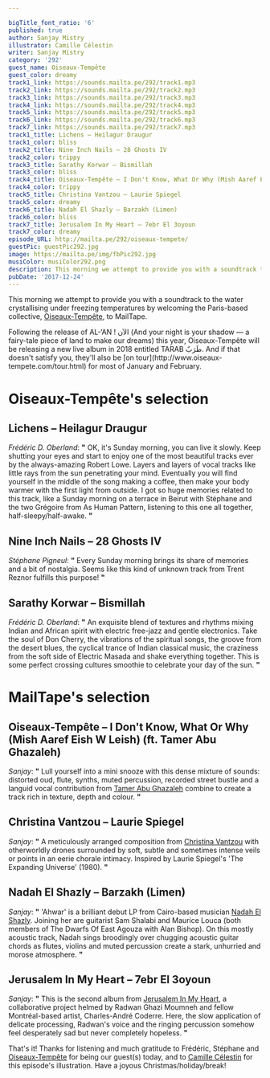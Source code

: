 ```yaml
---

bigTitle_font_ratio: '6'
published: true
author: Sanjay Mistry
illustrator: Camille Célestin
writer: Sanjay Mistry
category: '292'
guest_name: Oiseaux-Tempête
guest_color: dreamy
track1_link: https://sounds.mailta.pe/292/track1.mp3
track2_link: https://sounds.mailta.pe/292/track2.mp3
track3_link: https://sounds.mailta.pe/292/track3.mp3
track4_link: https://sounds.mailta.pe/292/track4.mp3
track5_link: https://sounds.mailta.pe/292/track5.mp3
track6_link: https://sounds.mailta.pe/292/track6.mp3
track7_link: https://sounds.mailta.pe/292/track7.mp3
track1_title: Lichens – Heilagur Draugur
track1_color: bliss
track2_title: Nine Inch Nails – 28 Ghosts IV
track2_color: trippy
track3_title: Sarathy Korwar – Bismillah
track3_color: bliss
track4_title: Oiseaux-Tempête – I Don't Know, What Or Why (Mish Aaref Eish W Leish)
track4_color: trippy
track5_title: Christina Vantzou – Laurie Spiegel
track5_color: dreamy
track6_title: Nadah El Shazly – Barzakh (Limen)
track6_color: bliss
track7_title: Jerusalem In My Heart – 7ebr El 3oyoun
track7_color: dreamy
episode_URL: http://mailta.pe/292/oiseaux-tempete/
guestPic: guestPic292.jpg
image: https://mailta.pe/img/fbPic292.jpg
musiColor: musiColor292.png
description: This morning we attempt to provide you with a soundtrack to the water crystallising under freezing temperatures by welcoming the Paris-based collective, Oiseaux-Tempête, to MailTape.
pubDate: '2017-12-24'
---
```

This morning we attempt to provide you with a soundtrack to the water crystallising under freezing temperatures by welcoming the Paris-based collective, [Oiseaux-Tempête](http://www.oiseaux-tempete.com/), to MailTape.
<p>Following the release of AL-‘AN ! الآن (And your night is your shadow — a fairy-tale piece of land to make our dreams) this year, Oiseaux-Tempête will be releasing a new live album in 2018 entitled TARAB طَرَبٌ. And if that doesn't satisfy you, they'll also be [on tour](http://www.oiseaux-tempete.com/tour.html) for most of January and February.


# Oiseaux-Tempête's selection



## Lichens – Heilagur Draugur
_Frédéric D. Oberland_: **"** OK, it's Sunday morning, you can live it slowly. Keep shutting your eyes and start to enjoy one of the most beautiful tracks ever by the always-amazing Robert Lowe. Layers and layers of vocal tracks like little rays from the sun penetrating your mind. Eventually you will find yourself in the middle of the song making a coffee, then make your body warmer with the first light from outside. I got so huge memories related to this track, like a Sunday morning on a terrace in Beirut with Stéphane and the two Grégoire from As Human Pattern, listening to this one all together, half-sleepy/half-awake.  **"** 

## Nine Inch Nails – 28 Ghosts IV
_Stéphane Pigneul_: **"** Every Sunday morning brings its share of memories and a bit of nostalgia. Seems like this kind of unknown track from Trent Reznor fulfills this purpose! **"** 

## Sarathy Korwar – Bismillah
_Frédéric D. Oberland_: **"** An exquisite blend of textures and rhythms mixing Indian and African spirit with electric free-jazz and gentle electronics. Take the soul of Don Cherry, the vibrations of the spiritual songs, the groove from the desert blues, the cyclical trance of Indian classical music, the craziness from the soft side of Electric Masada and shake everything together. This is some perfect crossing cultures smoothie to celebrate your day of the sun. **"** 


# MailTape's selection

## Oiseaux-Tempête – I Don't Know, What Or Why (Mish Aaref Eish W Leish) (ft. Tamer Abu Ghazaleh)
_Sanjay_: **"** Lull yourself into a mini snooze with this dense mixture of sounds: distorted oud, flute, synths, muted percussion, recorded street bustle and a languid vocal contribution from [Tamer Abu Ghazaleh](http://www.tamer.ag/) combine to create a track rich in texture, depth and colour. **"** 

## Christina Vantzou – Laurie Spiegel
_Sanjay_: **"** A meticulously arranged composition from [Christina Vantzou](http://www.christinavantzou.com/) with otherworldly drones surrounded by soft, subtle and sometimes intense veils or points in an eerie chorale intimacy. Inspired by Laurie Spiegel's 'The Expanding Universe' (1980). **"** 

## Nadah El Shazly – Barzakh (Limen)
_Sanjay_: **"** 'Ahwar' is a brilliant debut LP from Cairo-based musician [Nadah El Shazly](https://nadahelshazly.bandcamp.com/). Joining her are guitarist Sam Shalabi and Maurice Louca (both members of The Dwarfs Of East Agouza with Alan Bishop). On this mostly acoustic track, Nadah sings broodingly over chugging acoustic guitar chords as flutes, violins and muted percussion create a stark, unhurried and morose atmosphere. **"** 

## Jerusalem In My Heart – 7ebr El 3oyoun
_Sanjay_: **"** This is the second album from [Jerusalem In My Heart](https://www.jerusaleminmyheart.com/), a collaborative project helmed by Radwan Ghazi Moumneh and fellow Montréal-based artist, Charles-André Coderre. Here, the slow application of delicate processing, Radwan's voice and the ringing percussion somehow feel desperately sad but never completely hopeless. **"** 

That's it! Thanks for listening and much gratitude to Frédéric, Stéphane and [Oiseaux-Tempête](http://www.oiseaux-tempete.com/) for being our guest(s) today, and to [Camille Célestin](http://bravocamo.studio/) for this episode's illustration. Have a joyous Christmas/holiday/break!
